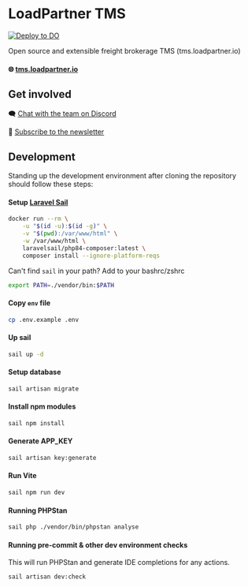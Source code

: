 # LoadPartner TMS
[![Deploy to DO](https://www.deploytodo.com/do-btn-blue.svg)](https://cloud.digitalocean.com/apps/new?repo=https://github.com/loadpartner/tms/tree/main)

Open source and extensible freight brokerage TMS (tms.loadpartner.io)

#### 🌐 [tms.loadpartner.io](https://tms.loadpartner.io)

## Get involved
🗨️ [Chat with the team on Discord](https://tms.loadpartner.io/links/discord) 

📰 [Subscribe to the newsletter](https://tms.loadpartner.io/links/newsletter)

## Development
Standing up the development environment after cloning the repository should follow these steps:

#### Setup [Laravel Sail](https://laravel.com/docs/11.x/sail)
``` bash
docker run --rm \
    -u "$(id -u):$(id -g)" \
    -v "$(pwd):/var/www/html" \
    -w /var/www/html \
    laravelsail/php84-composer:latest \
    composer install --ignore-platform-reqs
```

Can't find `sail` in your path? Add to your bashrc/zshrc
``` bash
export PATH=./vendor/bin:$PATH
```
  
#### Copy `env` file
``` bash
cp .env.example .env
```

#### Up sail
``` bash
sail up -d
```

#### Setup database 
``` bash
sail artisan migrate
```

#### Install npm modules
``` bash
sail npm install
```

#### Generate APP_KEY
``` bash
sail artisan key:generate
```

#### Run Vite
``` bash
sail npm run dev
```

#### Running PHPStan
``` bash
sail php ./vendor/bin/phpstan analyse
```

#### Running pre-commit & other dev environment checks
This will run PHPStan and generate IDE completions for any actions.
``` bash
sail artisan dev:check
```
